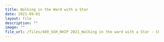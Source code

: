 ```yaml
---
title: Walking in the Ward with a Star
date: 2021-09-01
layout: file
description: ""
image: ""
file_url: /files/469_SGH_NHIP 2021_Walking in the ward with a Star - COMBINED.pdf
---
```

